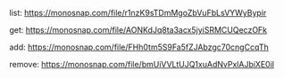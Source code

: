 list: https://monosnap.com/file/r1nzK9sTDmMgoZbVuFbLsVYWyBypir

get: https://monosnap.com/file/AONKdJq8ta3acx5jyiSRMCUQeczOFk

add: https://monosnap.com/file/FHh0tm5S9Fa5fZJAbzgc70cngCcqTh

remove: https://monosnap.com/file/bmUiVVLtUJQ1xuAdNvPxlAJbiXE0il
